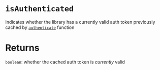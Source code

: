 # `isAuthenticated`

Indicates whether the library has a currently valid auth token previously cached by [`authenticate`](./authenticate.md) function

# Returns

`boolean`: whether the cached auth token is _currently_ valid